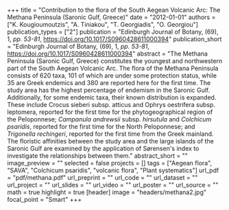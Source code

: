 +++
title = "Contribution to the flora of the South Aegean Volcanic Arc: The Methana Peninsula (Saronic Gulf, Greece)"
date = "2012-01-01"
authors = ["K. Kougioumoutzis", "A. Tiniakou", "T. Georgiadis", "O. Georgiou"]
publication_types = ["2"]
publication = "Edinburgh Journal of Botany, (69), 1, _pp. 53-81_, https://doi.org/10.1017/S0960428611000394"
publication_short = "Edinburgh Journal of Botany, (69), 1, _pp. 53-81_, https://doi.org/10.1017/S0960428611000394"
abstract = "The Methana Peninsula (Saronic Gulf, Greece) constitutes the youngest and northwestern part of the South Aegean Volcanic Arc. The flora of the Methana Peninsula consists of 620 taxa, 101 of which are under some protection status, while 35 are Greek endemics and 380 are reported here for the first time. The study area has the highest percentage of endemism in the Saronic Gulf. Additionally, for some endemic taxa, their known distribution is expanded. These include Crocus sieberi subsp. atticus and Ophrys oestrifera subsp. leptomera, reported for the first time for the phytogeographical region of the Peloponnese; *Campanula andrewsii* subsp. *hirsutula* and *Colchicum psaridis*, reported for the first time for the North Peloponnese; and *Trigonella rechingeri*, reported for the first time from the Greek mainland. The floristic affinities between the study area and the large islands of the Saronic Gulf are examined by the application of Sørensen's index to investigate the relationships between them."
abstract_short = ""
image_preview = ""
selected = false
projects = []
tags = ["Aegean flora", "SAVA", "Colchicum psaridis", "volcanic flora", "Plant systematics"]
url_pdf = "pdf/methana.pdf"
url_preprint = ""
url_code = ""
url_dataset = ""
url_project = ""
url_slides = ""
url_video = ""
url_poster = ""
url_source = ""
math = true
highlight = true
[header]
image = "headers/methana2.jpg"
focal_point = "Smart"
+++
